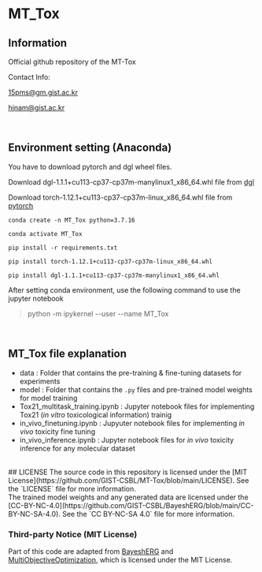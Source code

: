# MT_Tox

## Information
Official github repository of the MT-Tox

Contact Info:

15pms@gm.gist.ac.kr

hjnam@gist.ac.kr

<br />

## Environment setting (Anaconda)

You have to download pytorch and dgl wheel files.

Download dgl-1.1.1+cu113-cp37-cp37m-manylinux1_x86_64.whl file from [dgl](https://data.dgl.ai/wheels/cu113/repo.html)

Download torch-1.12.1+cu113-cp37-cp37m-linux_x86_64.whl file from [pytorch](https://download.pytorch.org/whl/torch/)

```
conda create -n MT_Tox python=3.7.16

conda activate MT_Tox

pip install -r requirements.txt

pip install torch-1.12.1+cu113-cp37-cp37m-linux_x86_64.whl

pip install dgl-1.1.1+cu113-cp37-cp37m-manylinux1_x86_64.whl
```

After setting conda environment, use the following command to use the jupyter notebook
> python -m ipykernel --user --name MT_Tox

<br />

## MT_Tox file explanation
- data : Folder that contains the pre-training & fine-tuning datasets for experiments
- model : Folder that contains the `.py` files and pre-trained model weights for model training
- Tox21_multitask_training.ipynb : Jupyter notebook files for implementing Tox21 (*in vitro* toxicological information) trainig
- in_vivo_finetuning.ipynb : Jupyuter notebook files for implementing *in vivo* toxicity fine tuning
- in_vivo_inference.ipynb : Jupyter notebook files for *in vivo* toxicity inference for any molecular dataset 

<br />
## LICENSE
The source code in this repository is licensed under the [MIT License](https://github.com/GIST-CSBL/MT-Tox/blob/main/LICENSE). See the `LICENSE` file for more information.

<br />
The trained model weights and any generated data are licensed under the [CC-BY-NC-4.0](https://github.com/GIST-CSBL/BayeshERG/blob/main/CC-BY-NC-SA-4.0). See the `CC BY-NC-SA 4.0` file for more information. 

### Third-party Notice (MIT License)
Part of this code are adapted from [BayeshERG](https://github.com/GIST-CSBL/BayeshERG) and [MultiObjectiveOptimization](https://github.com/isl-org/MultiObjectiveOptimization), which is licensed under the MIT License. 

